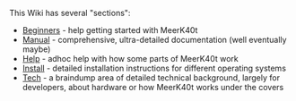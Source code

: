 This Wiki has several "sections":

* [Beginners](/meerk40t/meerk40t/wiki/Beginne:-0.-Index) - help getting started with MeerK40t
* [Manual](/meerk40t/meerk40t/wiki/Doc:-0.-Index) - comprehensive, ultra-detailed documentation (well eventually maybe)
* [Help]() - adhoc help with how some parts of MeerK40t work
* [Install](/meerk40t/meerk40t/wiki/Install:-General) - detailed installation instructions for different operating systems
* [Tech]() - a braindump area of detailed technical background, largely for developers, about hardware or how MeerK40t works under the covers